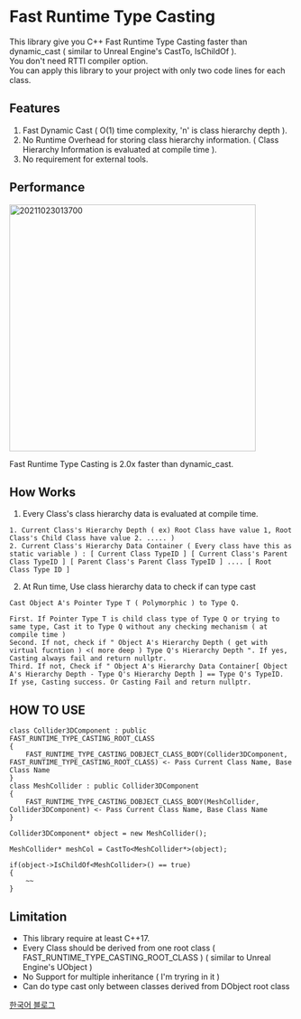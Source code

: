 # Fast Runtime Type Casting

This library give you C++ Fast Runtime Type Casting faster than dynamic_cast ( similar to Unreal Engine's CastTo, IsChildOf ).         
You don't need RTTI compiler option.         
You can apply this library to your project with only two code lines for each class.        

## Features

1. Fast Dynamic Cast ( O(1) time complexity, 'n' is class hierarchy depth ).
2. No Runtime Overhead for storing class hierarchy information. ( Class Hierarchy Information is evaluated at compile time ). 
3. No requirement for external tools.

## Performance

<img width="437" alt="20211023013700" src="https://user-images.githubusercontent.com/33873804/138491569-e507bfb8-be3b-4d3e-989e-54abe565a927.png">

Fast Runtime Type Casting is 2.0x faster than dynamic_cast.

## How Works

1. Every Class's class hierarchy data is evaluated at compile time.
```
1. Current Class's Hierarchy Depth ( ex) Root Class have value 1, Root Class's Child Class have value 2. ..... )
2. Current Class's Hierarchy Data Container ( Every class have this as static variable ) : [ Current Class TypeID ] [ Current Class's Parent Class TypeID ] [ Parent Class's Parent Class TypeID ] .... [ Root Class Type ID ]
```


2. At Run time, Use class hierarchy data to check if can type cast
```
Cast Object A's Pointer Type T ( Polymorphic ) to Type Q.

First. If Pointer Type T is child class type of Type Q or trying to same type, Cast it to Type Q without any checking mechanism ( at compile time )
Second. If not, check if " Object A's Hierarchy Depth ( get with virtual fucntion ) <( more deep ) Type Q's Hierarchy Depth ". If yes, Casting always fail and return nullptr.
Third. If not, Check if " Object A's Hierarchy Data Container[ Object A's Hierarchy Depth - Type Q's Hierarchy Depth ] == Type Q's TypeID. If yse, Casting success. Or Casting Fail and return nullptr.

```

## HOW TO USE
```
class Collider3DComponent : public FAST_RUNTIME_TYPE_CASTING_ROOT_CLASS
{
	FAST_RUNTIME_TYPE_CASTING_DOBJECT_CLASS_BODY(Collider3DComponent, FAST_RUNTIME_TYPE_CASTING_ROOT_CLASS) <- Pass Current Class Name, Base Class Name
}
class MeshCollider : public Collider3DComponent
{
	FAST_RUNTIME_TYPE_CASTING_DOBJECT_CLASS_BODY(MeshCollider, Collider3DComponent) <- Pass Current Class Name, Base Class Name
}

Collider3DComponent* object = new MeshCollider();

MeshCollider* meshCol = CastTo<MeshCollider*>(object);

if(object->IsChildOf<MeshCollider>() == true)
{
	~~
}
```

## Limitation

- This library require at least C++17.
- Every Class should be derived from one root class ( FAST_RUNTIME_TYPE_CASTING_ROOT_CLASS ) ( similar to Unreal Engine's UObject )     
- No Support for multiple inheritance ( I'm tryring in it )
- Can do type cast only between classes derived from DObject root class   


[한국어 블로그](https://sungjjinkang.github.io/computerscience/2021/10/20/Reflection.html)
